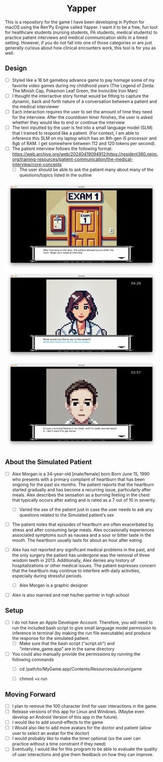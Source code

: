 
<div align="center">
             <h1>Yapper</h1>
</div>


This is a repository for the game I have been developing in Python for macOS using the Ren’Py Engine called Yapper. I want it to be a free, fun tool for healthcare students (nursing students, PA students, medical students) to practice patient interviews and medical communication skills in a timed setting. However, if you do not fall into one of those categories or are just generally curious about how clinical encounters work, this tool is for you as well. 

## Design
- [ ] Styled like a 16 bit gameboy advance game to pay homage some of my favorite video games during my childhood years (The Legend of Zelda: The Minish Cap, Pokemon Leaf Green, the Invincible Iron Man)
- [ ] I thought the interractive story format would be fitting to capture the dynamic, back and forth nature of a conversation between a patient and the medical interviewer
- [ ] Each interaction requires the user to set the amount of time they need for the interview. After the countdown timer finishes, the user is asked whether they would like to end or continue the interview
- [ ] The text inputted by the user is fed into a small language model (SLM) that I trained to respond like a patient. (For context, I am able to inference this SLM on my laptop which has an 8th-gen i5 processor and 8gb of RAM. I get somewhere between 112 and 120 tokens per second). 
- [ ] The patient interview follows the following format: https://web.archive.org/web/20240419094912/https://resident360.nejm.org/training-resources/patient-communication/the-medical-interview/core-concepts
    - [ ] The user should be able to ask the patient many about many of the questions/topics listed in the outline

 ![Alt text](screenshots/1.png)
 ![Alt text](screenshots/2.png)
 ![Alt text](screenshots/3.png)


## About the Simulated Patient
- [ ] Alex Morgan is a 34-year-old [male/female] born Born June 15, 1990 who presents with a primary complaint of heartburn that has been ongoing for the past six months. The patient reports that the heartburn started gradually and has become a recurring issue, particularly after meals. Alex describes the sensation as a burning feeling in the chest that typically occurs after eating and is rated as a 7 out of 10 in severity.
    - [ ] Varied the sex of the patient just in case the user needs to ask any questions related to the Simulated patient’s sex
- [ ] The patient notes that episodes of heartburn are often exacerbated by stress and after consuming large meals. Alex occasionally experiences associated symptoms such as nausea and a sour or bitter taste in the mouth. The heartburn usually lasts for about an hour after eating.
- [ ] Alex has not reported any significant medical problems in the past, and the only surgery the patient has undergone was the removal of three wisdom teeth in 2013. Additionally, Alex denies any history of hospitalizations or other medical issues. The patient expresses concern that the heartburn may continue to interfere with daily activities, especially during stressful periods.
    - [ ] Alex Morgan is a graphic designer
- [ ] Alex is also married and met his/her partner in high school


## Setup
- [ ] I do not have an Apple Developer Account. Therefore, you will need to run the included bash script to give small language model permission to inference in terminal (by making the run file executable) and produce the response for the simulated patient. 
    - [ ] Make sure that the bash script ("script.sh") and “interview_game.app” are in the same directory
- [ ] You could also manually provide the permissions by running the following commands
    - [ ] cd /path/to/MyGame.app/Contents/Resources/autorun/game
    - [ ] chmod +x run


## Moving Forward
- [ ] I plan to remove the 100 character limit for user interactions in the game.
- [ ] Release versions of this app for Linux and Windows. (Maybe even develop an Android Version of this app in the future).
- [ ] I would like to add sound-effects to the game 
- [ ] I Would also like to add more avatars for the doctor and patient (allow user to select an avatar for the doctor)
- [ ] I would probably like to make the timer optional (so the user can practice without a time constraint if they need)
- [ ] Eventually, I would like for this program to be able to evaluate the quality of user interactions and give them feedback on how they can improve. 
